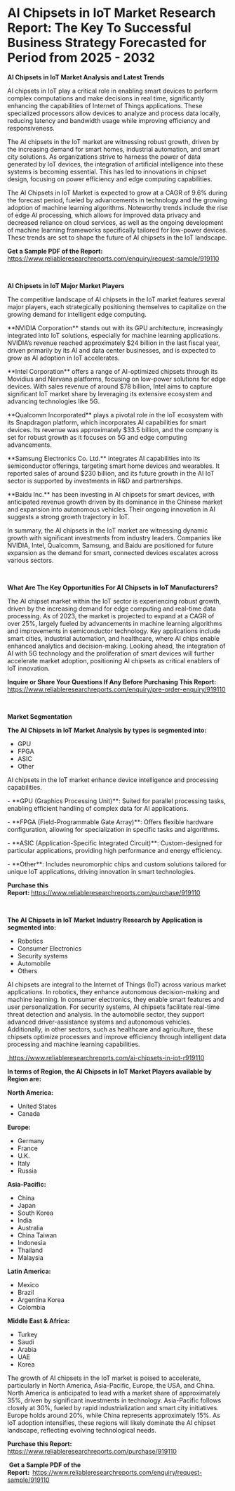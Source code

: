 <p><h1>AI Chipsets in IoT Market Research Report: The Key To Successful Business Strategy Forecasted for Period from 2025 - 2032</h1></p><p><strong>AI Chipsets in IoT Market Analysis and Latest Trends</strong></p>
<p><p>AI chipsets in IoT play a critical role in enabling smart devices to perform complex computations and make decisions in real time, significantly enhancing the capabilities of Internet of Things applications. These specialized processors allow devices to analyze and process data locally, reducing latency and bandwidth usage while improving efficiency and responsiveness.</p><p>The AI chipsets in the IoT market are witnessing robust growth, driven by the increasing demand for smart homes, industrial automation, and smart city solutions. As organizations strive to harness the power of data generated by IoT devices, the integration of artificial intelligence into these systems is becoming essential. This has led to innovations in chipset design, focusing on power efficiency and edge computing capabilities.</p><p>The AI Chipsets in IoT Market is expected to grow at a CAGR of 9.6% during the forecast period, fueled by advancements in technology and the growing adoption of machine learning algorithms. Noteworthy trends include the rise of edge AI processing, which allows for improved data privacy and decreased reliance on cloud services, as well as the ongoing development of machine learning frameworks specifically tailored for low-power devices. These trends are set to shape the future of AI chipsets in the IoT landscape.</p></p>
<p><strong>Get a Sample PDF of the Report:&nbsp;</strong> <a href="https://www.reliableresearchreports.com/enquiry/request-sample/919110?utm_campaign=3327&utm_medium=2&utm_source=Github&utm_content=ia&utm_term=18042025&utm_id=ai-chipsets-in-iot">https://www.reliableresearchreports.com/enquiry/request-sample/919110</a></p>
<p>&nbsp;</p>
<p><strong>AI Chipsets in IoT Major Market Players</strong></p>
<p><p>The competitive landscape of AI chipsets in the IoT market features several major players, each strategically positioning themselves to capitalize on the growing demand for intelligent edge computing.</p><p>**NVIDIA Corporation** stands out with its GPU architecture, increasingly integrated into IoT solutions, especially for machine learning applications. NVIDIA’s revenue reached approximately $24 billion in the last fiscal year, driven primarily by its AI and data center businesses, and is expected to grow as AI adoption in IoT accelerates.</p><p>**Intel Corporation** offers a range of AI-optimized chipsets through its Movidius and Nervana platforms, focusing on low-power solutions for edge devices. With sales revenue of around $78 billion, Intel aims to capture significant IoT market share by leveraging its extensive ecosystem and advancing technologies like 5G.</p><p>**Qualcomm Incorporated** plays a pivotal role in the IoT ecosystem with its Snapdragon platform, which incorporates AI capabilities for smart devices. Its revenue was approximately $33.5 billion, and the company is set for robust growth as it focuses on 5G and edge computing advancements.</p><p>**Samsung Electronics Co. Ltd.** integrates AI capabilities into its semiconductor offerings, targeting smart home devices and wearables. It reported sales of around $230 billion, and its future growth in the AI IoT sector is supported by investments in R&D and partnerships.</p><p>**Baidu Inc.** has been investing in AI chipsets for smart devices, with anticipated revenue growth driven by its dominance in the Chinese market and expansion into autonomous vehicles. Their ongoing innovation in AI suggests a strong growth trajectory in IoT.</p><p>In summary, the AI chipsets in the IoT market are witnessing dynamic growth with significant investments from industry leaders. Companies like NVIDIA, Intel, Qualcomm, Samsung, and Baidu are positioned for future expansion as the demand for smart, connected devices escalates across various sectors.</p></p>
<p>&nbsp;</p>
<p><strong>What Are The Key Opportunities For AI Chipsets in IoT Manufacturers?</strong></p>
<p><p>The AI chipset market within the IoT sector is experiencing robust growth, driven by the increasing demand for edge computing and real-time data processing. As of 2023, the market is projected to expand at a CAGR of over 25%, largely fueled by advancements in machine learning algorithms and improvements in semiconductor technology. Key applications include smart cities, industrial automation, and healthcare, where AI chips enable enhanced analytics and decision-making. Looking ahead, the integration of AI with 5G technology and the proliferation of smart devices will further accelerate market adoption, positioning AI chipsets as critical enablers of IoT innovation.</p></p>
<p><strong>Inquire or Share Your Questions If Any Before Purchasing This Report:</strong> <a href="https://www.reliableresearchreports.com/enquiry/pre-order-enquiry/919110?utm_campaign=3327&utm_medium=2&utm_source=Github&utm_content=ia&utm_term=18042025&utm_id=ai-chipsets-in-iot">https://www.reliableresearchreports.com/enquiry/pre-order-enquiry/919110</a></p>
<p>&nbsp;</p>
<p><strong>Market Segmentation</strong></p>
<p><strong>The AI Chipsets in IoT Market Analysis by types is segmented into:</strong></p>
<p><ul><li>GPU</li><li>FPGA</li><li>ASIC</li><li>Other</li></ul></p>
<p><p>AI chipsets in the IoT market enhance device intelligence and processing capabilities. </p><p>- **GPU (Graphics Processing Unit)**: Suited for parallel processing tasks, enabling efficient handling of complex data for AI applications.</p><p>- **FPGA (Field-Programmable Gate Array)**: Offers flexible hardware configuration, allowing for specialization in specific tasks and algorithms.</p><p>- **ASIC (Application-Specific Integrated Circuit)**: Custom-designed for particular applications, providing high performance and energy efficiency.</p><p>- **Other**: Includes neuromorphic chips and custom solutions tailored for unique IoT applications, driving innovation in smart technologies.</p></p>
<p><strong>Purchase this Report:&nbsp;</strong><a href="https://www.reliableresearchreports.com/purchase/919110?utm_campaign=3327&utm_medium=2&utm_source=Github&utm_content=ia&utm_term=18042025&utm_id=ai-chipsets-in-iot">https://www.reliableresearchreports.com/purchase/919110</a></p>
<p>&nbsp;</p>
<p><strong>The AI Chipsets in IoT Market Industry Research by Application is segmented into:</strong></p>
<p><ul><li>Robotics</li><li>Consumer Electronics</li><li>Security systems</li><li>Automobile</li><li>Others</li></ul></p>
<p><p>AI chipsets are integral to the Internet of Things (IoT) across various market applications. In robotics, they enhance autonomous decision-making and machine learning. In consumer electronics, they enable smart features and user personalization. For security systems, AI chipsets facilitate real-time threat detection and analysis. In the automobile sector, they support advanced driver-assistance systems and autonomous vehicles. Additionally, in other sectors, such as healthcare and agriculture, these chipsets optimize processes and improve efficiency through intelligent data processing and machine learning capabilities.</p></p>
<p><a href="https://www.reliableresearchreports.com/ai-chipsets-in-iot-r919110?utm_campaign=3327&utm_medium=2&utm_source=Github&utm_content=ia&utm_term=18042025&utm_id=ai-chipsets-in-iot">&nbsp;https://www.reliableresearchreports.com/ai-chipsets-in-iot-r919110</a></p>
<p><strong>In terms of Region, the AI Chipsets in IoT Market Players available by Region are:</strong></p>
<p>
    <p> <strong> North America: </strong>
        <ul>
            <li>United States</li>
            <li>Canada</li>
        </ul>
        </p> 
    <p> <strong> Europe: </strong>
        <ul>
            <li>Germany</li>
            <li>France</li>
            <li>U.K.</li>
            <li>Italy</li>
            <li>Russia</li>
        </ul>
        </p> 
    <p> <strong> Asia-Pacific: </strong>
        <ul>
            <li>China</li>
            <li>Japan</li>
            <li>South Korea</li>
            <li>India</li>
            <li>Australia</li>
            <li>China Taiwan</li>
            <li>Indonesia</li>
            <li>Thailand</li>
            <li>Malaysia</li>
        </ul>
        </p> 
    <p> <strong> Latin America: </strong>
        <ul>
            <li>Mexico</li>
            <li>Brazil</li>
            <li>Argentina Korea</li>
            <li>Colombia</li>
        </ul>
        </p> 
    <p> <strong> Middle East & Africa: </strong>
        <ul>
            <li>Turkey</li>
            <li>Saudi</li>
            <li>Arabia</li>
            <li>UAE</li>
            <li>Korea</li>
        </ul>
    </p>
    </p>
<p><p>The growth of AI chipsets in the IoT market is poised to accelerate, particularly in North America, Asia-Pacific, Europe, the USA, and China. North America is anticipated to lead with a market share of approximately 35%, driven by significant investments in technology. Asia-Pacific follows closely at 30%, fueled by rapid industrialization and smart city initiatives. Europe holds around 20%, while China represents approximately 15%. As IoT adoption intensifies, these regions will likely dominate the AI chipset landscape, reflecting evolving technological needs.</p></p>
<p><strong>Purchase this Report: </strong><a href="https://www.reliableresearchreports.com/purchase/919110?utm_campaign=3327&utm_medium=2&utm_source=Github&utm_content=ia&utm_term=18042025&utm_id=ai-chipsets-in-iot">https://www.reliableresearchreports.com/purchase/919110</a></p>
<p>&nbsp;<strong>Get a Sample PDF of the Report:&nbsp;&nbsp;</strong><a href="https://www.reliableresearchreports.com/enquiry/request-sample/919110?utm_campaign=3327&utm_medium=2&utm_source=Github&utm_content=ia&utm_term=18042025&utm_id=ai-chipsets-in-iot">https://www.reliableresearchreports.com/enquiry/request-sample/919110</a></p>
<p><strong></strong></p>
<p><p></p><p></p><p></p></p>